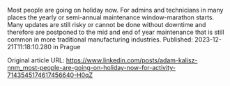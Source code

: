 Most people are going on holiday now. For admins and technicians in many places the yearly or semi-annual maintenance window-marathon starts. Many updates are still risky or cannot be done without downtime and therefore are postponed to the mid and end of year maintenance that is still common in more traditional manufacturing industries.
Published: 2023-12-21T11:18:10.280 in Prague

Original article URL: https://www.linkedin.com/posts/adam-kalisz-nnm_most-people-are-going-on-holiday-now-for-activity-7143545174617456640-H0qZ

[](./media/dell-driver-update.jpeg)